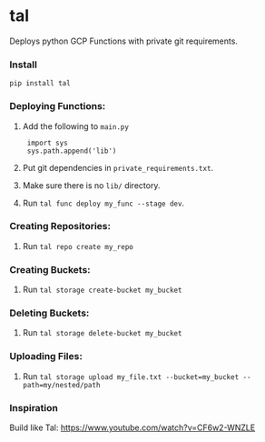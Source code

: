 # tal

Deploys python GCP Functions with private git requirements.

### Install

    pip install tal

### Deploying Functions:


  1. Add the following to `main.py`

          import sys
          sys.path.append('lib')

  1. Put git dependencies in `private_requirements.txt`.
  2. Make sure there is no `lib/` directory.
  3. Run `tal func deploy my_func --stage dev`.


### Creating Repositories:

  1. Run `tal repo create my_repo`


### Creating Buckets:

  1. Run `tal storage create-bucket my_bucket`


### Deleting Buckets:

  1. Run `tal storage delete-bucket my_bucket`


### Uploading Files:

  1. Run `tal storage upload my_file.txt --bucket=my_bucket --path=my/nested/path`


### Inspiration

Build like Tal: https://www.youtube.com/watch?v=CF6w2-WNZLE
